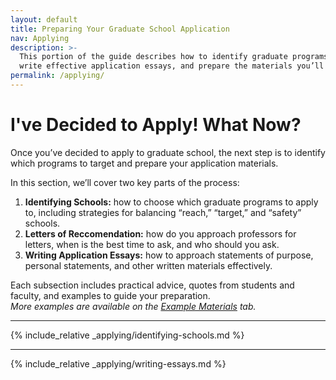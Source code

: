 ```yaml
---
layout: default
title: Preparing Your Graduate School Application
nav: Applying
description: >-
  This portion of the guide describes how to identify graduate programs, 
  write effective application essays, and prepare the materials you’ll need.
permalink: /applying/
---
```


# I've Decided to Apply! What Now?

<span class="highlight">Once you’ve decided to apply to graduate school, the next step is 
to identify which programs to target and prepare your application materials.</span>

In this section, we’ll cover two key parts of the process:

1. **Identifying Schools:** how to choose which graduate programs to apply to, 
including strategies for balancing “reach,” “target,” and “safety” schools.  
2. **Letters of Reccomendation:** how do you approach professors for letters, when is the best time to ask,
and who should you ask. 
3. **Writing Application Essays:** how to approach statements of purpose, personal statements, 
and other written materials effectively.

Each subsection includes practical advice, quotes from students and faculty, and examples to guide your preparation.  
*More examples are available on the [Example Materials](exampleMaterials.md) tab.*

---

{% include_relative _applying/identifying-schools.md %}

---

{% include_relative _applying/writing-essays.md %}

